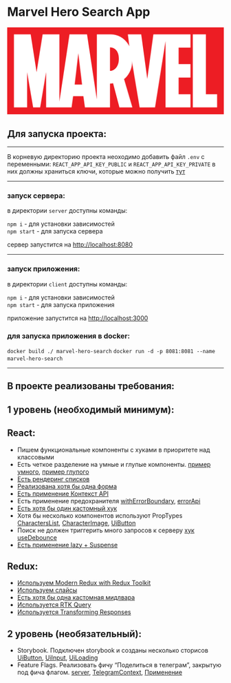 # Marvel Hero Search App

<img src="./client/src/components/Header/img/marvelLogo.png">

## Для запуска проекта:
---
В корневую директорию проекта неоходимо добавить файл `.env` с переменными: 
`REACT_APP_API_KEY_PUBLIC` и `REACT_APP_API_KEY_PRIVATE`
в них должны храниться ключи, которые можно получить [тут](https://developer.marvel.com/account)

---
### запуск сервера:
в директории `server` доступны команды:</br>

`npm i` - для установки зависимостей </br>
`npm start` - для запуска сервера

сервер запустится на [http://localhost:8080](http://localhost:8080)

---
### запуск приложения:

в директории `client` доступны команды:</br>

`npm i` - для установки зависимостей </br>
`npm start` - для запуска приложения

приложение запустится на [http://localhost:3000](http://localhost:3000)

### для запуска приложения в docker:

`docker build ./ marvel-hero-search`
`docker run -d -p 8081:8081 --name marvel-hero-search`

---

## В проекте реализованы требования:

## 1 уровень (необходимый минимум):

## React:

* Пишем функциональные компоненты c хуками в приоритете над классовыми
* Есть четкое разделение на умные и глупые компоненты. [пример умного](https://github.com/kindofugen/marvel-hero-search/blob/master/client/src/containers/HomePage/HomePage.jsx), [пример глупого](https://github.com/kindofugen/marvel-hero-search/blob/master/client/src/components/UI/UiButton/UiButton.jsx) 
* [Есть рендеринг списков](https://github.com/kindofugen/marvel-hero-search/blob/master/client/src/components/CharactersPage/CharactersList/CharactersList.jsx) 
* [Реализована хотя бы одна форма](https://github.com/kindofugen/marvel-hero-search/blob/master/client/src/components/UI/UiForm/UiForm.jsx) 
* [Есть применение Контекст API](https://github.com/kindofugen/marvel-hero-search/tree/master/client/src/context)
* Есть применение предохранителя [withErrorBoundary](https://github.com/kindofugen/marvel-hero-search/blob/master/client/src/App.jsx), [errorApi](https://github.com/kindofugen/marvel-hero-search/blob/master/client/src/containers/CharactersPage/CharactersPage.jsx)
* [Есть хотя бы один кастомный хук](https://github.com/kindofugen/marvel-hero-search/tree/master/client/src/hooks)
* Хотя бы несколько компонентов используют PropTypes [CharactersList](https://github.com/kindofugen/marvel-hero-search/blob/master/client/src/components/CharactersPage/CharactersList/CharactersList.jsx), [CharacterImage](https://github.com/kindofugen/marvel-hero-search/blob/master/client/src/components/CharacterInfoPage/CharacterImage/CharacterImage.jsx), [UiButton](https://github.com/kindofugen/marvel-hero-search/blob/master/client/src/components/UI/UiButton/UiButton.jsx)
* Поиск не должен триггерить много запросов к серверу [хук useDebounce](https://github.com/kindofugen/marvel-hero-search/blob/master/client/src/containers/HomePage/HomePage.jsx)
* [Есть применение lazy + Suspense](https://github.com/kindofugen/marvel-hero-search/blob/master/client/src/containers/CharacterInfoPage/CharacterInfoPage.jsx)

## Redux:

* [Используем Modern Redux with Redux Toolkit](https://github.com/kindofugen/marvel-hero-search/tree/master/client/src/store)
* [Используем слайсы](https://github.com/kindofugen/marvel-hero-search/tree/master/client/src/store/slice)
* [Есть хотя бы одна кастомная мидлвара](https://github.com/kindofugen/marvel-hero-search/blob/master/client/src/store/middleware/logger.js) 
* [Используется RTK Query](https://github.com/kindofugen/marvel-hero-search/blob/master/client/src/store/api/searchApi.js) 
* [Используется Transforming Responses](https://github.com/kindofugen/marvel-hero-search/blob/master/client/src/store/api/searchApi.js)

## 2 уровень (необязательный):

* Storybook. Подключен storybook и созданы несколько сторисов [UiButton](https://github.com/kindofugen/marvel-hero-search/blob/master/client/src/components/UI/UiButton/UiButton.stories.js), [UiInput](https://github.com/kindofugen/marvel-hero-search/blob/master/client/src/components/UI/UiInput/UiInput.stories.js), [UiLoading](https://github.com/kindofugen/marvel-hero-search/blob/master/client/src/components/UI/UiLoading/UiLoading.stories.js)
* Feature Flags. Реализовать фичу “Поделиться в телеграм”, закрытую под фича флагом. [server](https://github.com/kindofugen/marvel-hero-search/blob/master/server/routes/telegram/telegram.routes.js), [TelegramContext](https://github.com/kindofugen/marvel-hero-search/blob/master/client/src/context/TelegramProvider.jsx), [Применение](https://github.com/kindofugen/marvel-hero-search/blob/master/client/src/components/CharacterInfoPage/CharacterInfo/CharacterInfo.jsx)